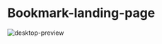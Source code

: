 # Bookmark-landing-page
![desktop-preview](https://user-images.githubusercontent.com/84267246/162185669-b2941cb8-5cd2-4129-b67d-db97c16967b6.jpg)
